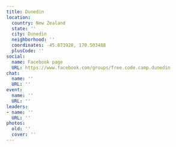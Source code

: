 ```yaml
---
title: Dunedin
location:
  country: New Zealand
  state: ''
  city: Dunedin
  neighborhood: ''
  coordinates: -45.873928, 170.503488
  plusCode: ''
social:
  name: Facebook page
  URL: https://www.facebook.com/groups/free.code.camp.dunedin
chat:
  name: ''
  URL: ''
event:
  name: ''
  URL: ''
leaders:
- name: ''
  URL: ''
photos:
  old: ''
  cover: ''
---
```

